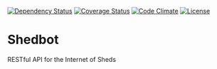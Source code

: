 [![Dependency Status](http://img.shields.io/gemnasium/pikesley/shedbot.svg)](https://gemnasium.com/pikesley/shedbot)
[![Coverage Status](http://img.shields.io/coveralls/pikesley/shedbot.svg)](https://coveralls.io/r/pikesley/shedbot)
[![Code Climate](http://img.shields.io/codeclimate/github/pikesley/shedbot.svg)](https://codeclimate.com/github/pikesley/shedbot)
[![License](http://img.shields.io/:license-mit-blue.svg)](http://pikesley.mit-license.org)

# Shedbot

RESTful API for the Internet of Sheds
